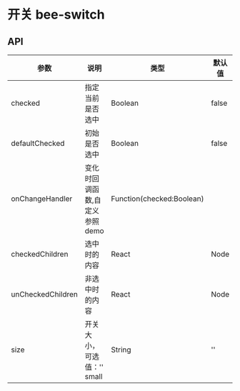 # 开关 bee-switch



## API

|参数|说明|类型|默认值|
|---|----|---|------|
|checked	|指定当前是否选中|	Boolean	|false
|defaultChecked	|初始是否选中	|Boolean|	false
|onChangeHandler	|变化时回调函数,自定义参照demo	|Function(checked:Boolean)
|checkedChildren	|选中时的内容	|React| Node
|unCheckedChildren	|非选中时的内容	|React| Node
|size|	开关大小，可选值：'' small|	String	|''
